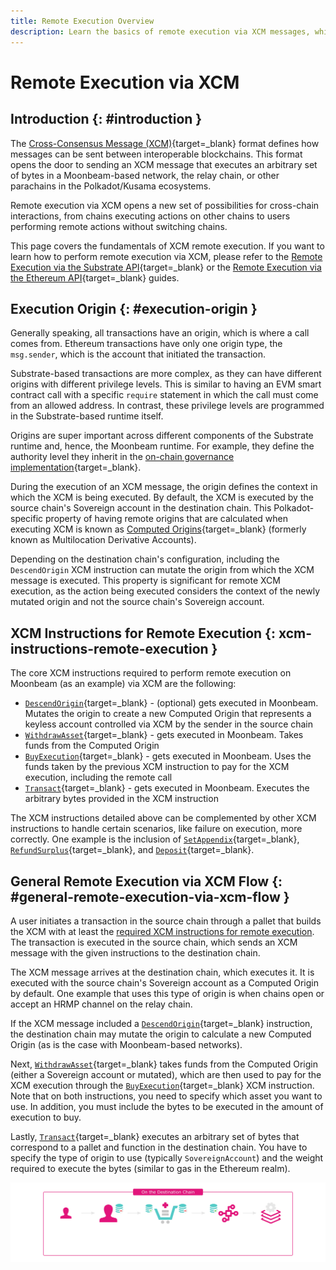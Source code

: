 ```yaml
---
title: Remote Execution Overview
description: Learn the basics of remote execution via XCM messages, which allow users to execute actions on other blockchains using accounts they control remotely via XCM.
---
```


# Remote Execution via XCM

## Introduction {: #introduction }

The [Cross-Consensus Message (XCM)](https://wiki.polkadot.network/docs/learn-crosschain/){target=\_blank} format defines how messages can be sent between interoperable blockchains. This format opens the door to sending an XCM message that executes an arbitrary set of bytes in a Moonbeam-based network, the relay chain, or other parachains in the Polkadot/Kusama ecosystems.

Remote execution via XCM opens a new set of possibilities for cross-chain interactions, from chains executing actions on other chains to users performing remote actions without switching chains.

This page covers the fundamentals of XCM remote execution. If you want to learn how to perform remote execution via XCM, please refer to the [Remote Execution via the Substrate API](/builders/interoperability/xcm/remote-execution/substrate-calls/xcm-transactor-pallet/){target=\_blank} or the [Remote Execution via the Ethereum API](/builders/interoperability/xcm/xc20/send-xc20s/xtokens-pallet/){target=\_blank} guides.

## Execution Origin {: #execution-origin }

Generally speaking, all transactions have an origin, which is where a call comes from. Ethereum transactions have only one origin type, the `msg.sender`, which is the account that initiated the transaction.

Substrate-based transactions are more complex, as they can have different origins with different privilege levels. This is similar to having an EVM smart contract call with a specific `require` statement in which the call must come from an allowed address. In contrast, these privilege levels are programmed in the Substrate-based runtime itself.

Origins are super important across different components of the Substrate runtime and, hence, the Moonbeam runtime. For example, they define the authority level they inherit in the [on-chain governance implementation](/learn/features/governance/){target=\_blank}.

During the execution of an XCM message, the origin defines the context in which the XCM is being executed. By default, the XCM is executed by the source chain's Sovereign account in the destination chain. This Polkadot-specific property of having remote origins that are calculated when executing XCM is known as [Computed Origins](/builders/interoperability/xcm/remote-execution/computed-origins/){target=\_blank} (formerly known as Multilocation Derivative Accounts).

Depending on the destination chain's configuration, including the `DescendOrigin` XCM instruction can mutate the origin from which the XCM message is executed. This property is significant for remote XCM execution, as the action being executed considers the context of the newly mutated origin and not the source chain's Sovereign account.

## XCM Instructions for Remote Execution {: xcm-instructions-remote-execution }

The core XCM instructions required to perform remote execution on Moonbeam (as an example) via XCM are the following:

 - [`DescendOrigin`](/builders/interoperability/xcm/core-concepts/instructions#descend-origin/){target=\_blank} - (optional) gets executed in Moonbeam. Mutates the origin to create a new Computed Origin that represents a keyless account controlled via XCM by the sender in the source chain
 - [`WithdrawAsset`](/builders/interoperability/xcm/core-concepts/instructions#withdraw-asset/){target=\_blank} - gets executed in Moonbeam. Takes funds from the Computed Origin
 - [`BuyExecution`](/builders/interoperability/xcm/core-concepts/instructions#buy-execution/){target=\_blank} - gets executed in Moonbeam. Uses the funds taken by the previous XCM instruction to pay for the XCM execution, including the remote call
 - [`Transact`](/builders/interoperability/xcm/core-concepts/instructions#transact/){target=\_blank} - gets executed in Moonbeam. Executes the arbitrary bytes provided in the XCM instruction

The XCM instructions detailed above can be complemented by other XCM instructions to handle certain scenarios, like failure on execution, more correctly. One example is the inclusion of [`SetAppendix`](/builders/interoperability/xcm/core-concepts/instructions#set-appendix/){target=\_blank}, [`RefundSurplus`](/builders/interoperability/xcm/core-concepts/instructions#refund-surplus/){target=\_blank}, and [`Deposit`](/builders/interoperability/xcm/core-concepts/instructions#deposit-asset/){target=\_blank}.

## General Remote Execution via XCM Flow {: #general-remote-execution-via-xcm-flow }

A user initiates a transaction in the source chain through a pallet that builds the XCM with at least the [required XCM instructions for remote execution](#xcm-instructions-remote-execution). The transaction is executed in the source chain, which sends an XCM message with the given instructions to the destination chain.

The XCM message arrives at the destination chain, which executes it. It is executed with the source chain's Sovereign account as a Computed Origin by default. One example that uses this type of origin is when chains open or accept an HRMP channel on the relay chain.

If the XCM message included a [`DescendOrigin`](/builders/interoperability/xcm/core-concepts/instructions#descend-origin/){target=\_blank} instruction, the destination chain may mutate the origin to calculate a new Computed Origin (as is the case with Moonbeam-based networks).

Next, [`WithdrawAsset`](/builders/interoperability/xcm/core-concepts/instructions#withdraw-asset/){target=\_blank} takes funds from the Computed Origin (either a Sovereign account or mutated), which are then used to pay for the XCM execution through the [`BuyExecution`](/builders/interoperability/xcm/core-concepts/instructions#buy-execution/){target=\_blank} XCM instruction. Note that on both instructions, you need to specify which asset you want to use. In addition, you must include the bytes to be executed in the amount of execution to buy.

Lastly, [`Transact`](/builders/interoperability/xcm/core-concepts/instructions#transact/){target=\_blank} executes an arbitrary set of bytes that correspond to a pallet and function in the destination chain. You have to specify the type of origin to use (typically `SovereignAccount`) and the weight required to execute the bytes (similar to gas in the Ethereum realm).

![Diagram of the XCM instructions executed on the destination chain for remote execution.](/images/builders/interoperability/xcm/remote-execution/overview/overview-1.webp)
